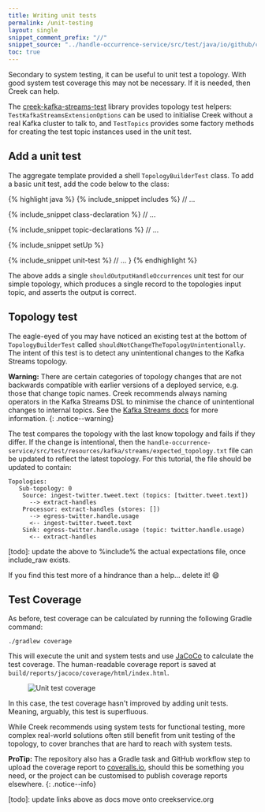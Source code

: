 ```yaml
---
title: Writing unit tests
permalink: /unit-testing
layout: single
snippet_comment_prefix: "//"
snippet_source: "../handle-occurrence-service/src/test/java/io/github/creek/service/basic/kafka/streams/demo/service/kafka/streams/TopologyBuilderTest.java"
toc: true
---
```


Secondary to system testing, it can be useful to unit test a topology. 
With good system test coverage this may not be necessary. If it is needed, then Creek can help.

The [creek-kafka-streams-test][ksTest] library provides topology test helpers: `TestKafkaStreamsExtensionOptions` 
can be used to initialise Creek without a real Kafka cluster to talk to, and `TestTopics` provides some factory 
methods for creating the test topic instances used in the unit test.

## Add a unit test

The aggregate template provided a shell `TopologyBuilderTest` class.
To add a basic unit test, add the code below to the class: 

{% highlight java %}
{% include_snippet includes %}
// ...

{% include_snippet class-declaration %}
    // ...

{% include_snippet topic-declarations %}
    // ...

{% include_snippet setUp %}

{% include_snippet unit-test %}
    // ...
}
{% endhighlight %}

The above adds a single `shouldOutputHandleOccurrences` unit test for our simple topology, 
which produces a single record to the topologies input topic, and asserts the output is correct.

## Topology test

The eagle-eyed of you may have noticed an existing test at the bottom of `TopologyBuilderTest` called `shouldNotChangeTheTopologyUnintentionally`.
The intent of this test is to detect any unintentional changes to the Kafka Streams topology.

**Warning:** There are certain categories of topology changes that are not backwards compatible with earlier versions
of a deployed service, e.g. those that change topic names.
Creek recommends always naming operators in the Kafka Streams DSL to minimise the chance of unintentional changes to internal topics. 
See the [Kafka Streams docs][kafkaStreams] for more information.
{: .notice--warning}

The test compares the topology with the last know topology and fails if they differ.
If the change is intentional, then the `handle-occurrence-service/src/test/resources/kafka/streams/expected_topology.txt` 
file can be updated to reflect the latest topology.  For this tutorial, the file should be updated to contain:

```
Topologies:
   Sub-topology: 0
    Source: ingest-twitter.tweet.text (topics: [twitter.tweet.text])
      --> extract-handles
    Processor: extract-handles (stores: [])
      --> egress-twitter.handle.usage
      <-- ingest-twitter.tweet.text
    Sink: egress-twitter.handle.usage (topic: twitter.handle.usage)
      <-- extract-handles
```
[todo]: update the above to %include% the actual expectations file, once include_raw exists. 

If you find this test more of a hindrance than a help... delete it! :smile:

## Test Coverage

As before, test coverage can be calculated by running the following Gradle command:

```
./gradlew coverage
```

This will execute the unit and system tests and use [JaCoCo][JaCoCo] to calculate the test coverage. 
The human-readable coverage report is saved at `build/reports/jacoco/coverage/html/index.html`.

<figure>
 <img src="{{ '/assets/images/creek-unit-test-coverage.png' | relative_url }}" alt="Unit test coverage">
</figure>

In this case, the test coverage hasn't improved by adding unit tests. Meaning, arguably, this test is superfluous.

While Creek recommends using system tests for functional testing, more complex real-world solutions often still 
benefit from unit testing of the topology, to cover branches that are hard to reach with system tests.  

**ProTip:** The repository also has a Gradle task and GitHub workflow step to upload the coverage report to 
[coveralls.io][coveralls], should this be something you need, or the project can be customised to publish
coverage reports elsewhere.
{: .notice--info}

[coveralls]: https://coveralls.io/
[kafkaStreams]: https://kafka.apache.org/33/documentation/streams/developer-guide/dsl-topology-naming.html
[JaCoCo]: https://github.com/jacoco/jacoco
[ksTest]: https://github.com/creek-service/creek-kafka/tree/main/streams-test
[todo]: update links above as docs move onto creekservice.org